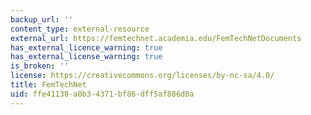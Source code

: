 ```yaml
---
backup_url: ''
content_type: external-resource
external_url: https://femtechnet.academia.edu/FemTechNetDocuments
has_external_licence_warning: true
has_external_license_warning: true
is_broken: ''
license: https://creativecommons.org/licenses/by-nc-sa/4.0/
title: FemTechNet
uid: ffe41138-a0b3-4371-bf86-dff5af886d0a
---
```

